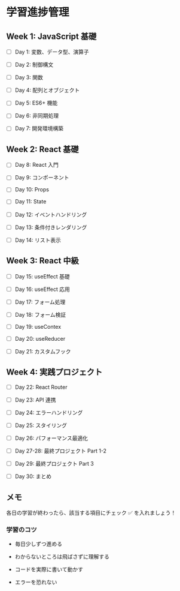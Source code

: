 # 学習進捗管理

## Week 1: JavaScript 基礎


- [ ] Day 1: 変数、データ型、演算子

- [ ] Day 2: 制御構文

- [ ] Day 3: 関数

- [ ] Day 4: 配列とオブジェクト

- [ ] Day 5: ES6+ 機能

- [ ] Day 6: 非同期処理

- [ ] Day 7: 開発環境構築

## Week 2: React 基礎


- [ ] Day 8: React 入門

- [ ] Day 9: コンポーネント

- [ ] Day 10: Props

- [ ] Day 11: State

- [ ] Day 12: イベントハンドリング

- [ ] Day 13: 条件付きレンダリング

- [ ] Day 14: リスト表示

## Week 3: React 中級


- [ ] Day 15: useEffect 基礎

- [ ] Day 16: useEffect 応用

- [ ] Day 17: フォーム処理

- [ ] Day 18: フォーム検証

- [ ] Day 19: useContex

- [ ] Day 20: useReducer

- [ ] Day 21: カスタムフック

## Week 4: 実践プロジェクト


- [ ] Day 22: React Router

- [ ] Day 23: API 連携

- [ ] Day 24: エラーハンドリング

- [ ] Day 25: スタイリング

- [ ] Day 26: パフォーマンス最適化

- [ ] Day 27-28: 最終プロジェクト Part 1-2

- [ ] Day 29: 最終プロジェクト Part 3

- [ ] Day 30: まとめ

## メモ

各日の学習が終わったら、該当する項目にチェック ✅ を入れましょう！

### 学習のコツ

- 毎日少しずつ進める

- わからないところは飛ばさずに理解する

- コードを実際に書いて動かす

- エラーを恐れない
